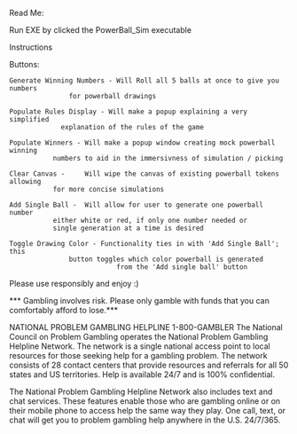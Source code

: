 Read Me:

Run EXE by clicked the PowerBall_Sim executable

Instructions

Buttons:

	Generate Winning Numbers - Will Roll all 5 balls at once to give you numbers
				   for powerball drawings
	
	Populate Rules Display - Will make a popup explaining a very simplified
				 explanation of the rules of the game

	Populate Winners - Will make a popup window creating mock powerball winning
			   numbers to aid in the immersivness of simulation / picking

	Clear Canvas -     Will wipe the canvas of existing powerball tokens allowing 			   
 			   for more concise simulations

	Add Single Ball -  Will allow for user to generate one powerball number
			   either white or red, if only one number needed or
			   single generation at a time is desired

	Toggle Drawing Color - Functionality ties in with 'Add Single Ball'; this 
			       button toggles which color powerball is generated
                               from the 'Add single ball' button



Please use responsibly and enjoy :)



*** Gambling involves risk. Please only gamble with funds that you can comfortably afford to lose.***



NATIONAL PROBLEM GAMBLING HELPLINE
1-800-GAMBLER
The National Council on Problem Gambling operates the National Problem Gambling Helpline Network. The network is a single national access point to local resources for those seeking help for a gambling problem. The network consists of 28 contact centers that provide resources and referrals for all 50 states and US territories. Help is available 24/7 and is 100% confidential.

The National Problem Gambling Helpline Network also includes text and chat services. These features enable those who are gambling online or on their mobile phone to access help the same way they play. One call, text, or chat will get you to problem gambling help anywhere in the U.S. 24/7/365.
